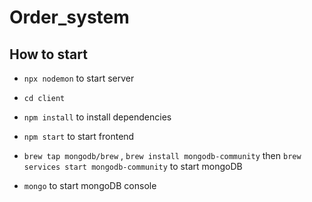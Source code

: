 # Order_system

## How to start

- `npx nodemon` to start server

- `cd client` 
- `npm install` to install dependencies
- `npm start` to start frontend

- `brew tap mongodb/brew` , `brew install mongodb-community` then `brew services start mongodb-community` to start mongoDB

- `mongo` to start mongoDB console

